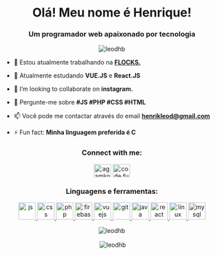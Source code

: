 <h1 align="center">Olá! Meu nome é Henrique!</h1>
<h3 align="center">Um programador web apaixonado por tecnologia</h3>

<p align="center"> <img src="https://komarev.com/ghpvc/?username=leodhb" alt="leodhb" /> </p>

- 🔭 Estou atualmente trabalhando na <a href="https://flocks.tv">**FLOCKS.**</a>

- 🌱 Atualmente estudando **VUE.JS** e **React.JS**

- 👯 I’m looking to collaborate on **instagram.**

- 💬 Pergunte-me sobre **#JS #PHP #CSS #HTML**

- 📫 Você pode me contactar através do email **henrikleod@gmail.com**

- ⚡ Fun fact: **Minha linguagem preferida é C**

<p align="center">
<h3 align="center">Connect with me:</h3>
</p>

<p align="center">  <a href="https://linkedin.com/in/agamkoradiya" target="blank"><img align="middle" src="https://cdn.jsdelivr.net/npm/simple-icons@3.0.1/icons/linkedin.svg" alt="agamkoradiya" height="30" width="40" /></a>
<a href="https://instagram.com/code.fun" target="blank"><img align="middle" src="https://cdn.jsdelivr.net/npm/simple-icons@3.0.1/icons/instagram.svg" alt="code.fun" height="30" width="40" /></a></p>

<h3 align="center">Linguagens e ferramentas:</h3>


<p align="center">  
	<a href="https://www.w3schools.com/js/" target="_blank"> 
		<img src="https://devicon.dev/devicon.git/icons/javascript/javascript-original.svg" alt="js" width="40" height="40"/> 
	</a> 
	<a href="https://www.w3schools.com/css/" target="_blank"> 
		<img src="https://devicon.dev/devicon.git/icons/css3/css3-original.svg" alt="css" width="40" height="40"/> 
	</a> 
	<a href="https://www.w3schools.com/php/" target="_blank"> 
		<img src="https://devicon.dev/devicon.git/icons/php/php-original.svg" alt="php" width="40" height="40"/> 
	</a> 
	<a href="https://firebase.google.com/" target="_blank"> 
		<img src="https://www.vectorlogo.zone/logos/firebase/firebase-icon.svg" alt="firebase" width="40" height="40"/> 
	</a> 
	<a href="https://vuejs.org" target="_blank"> 
		<img src="https://devicon.dev/devicon.git/icons/vuejs/vuejs-original.svg" alt="vuejs" width="40" height="40"/> 
	</a> 
	<a href="https://git-scm.com/" target="_blank"> 
		<img src="https://devicon.dev/devicon.git/icons/git/git-original.svg" alt="git" width="40" height="40"/> 
	</a> 
	<a href="https://www.java.com" target="_blank"> 
		<img src="https://devicon.dev/devicon.git/icons/java/java-original.svg" alt="java" width="40" height="40"/> 
	</a> 
	<a href="https://pt-br.reactjs.org/" target="_blank"> 
		<img src="https://devicon.dev/devicon.git/icons/react/react-original-wordmark.svg" alt="react" width="40" height="40"/> 
	</a> 
	<a href="https://www.linux.org/" target="_blank"> 
		<img src="https://devicons.github.io/devicon/devicon.git/icons/linux/linux-original.svg" alt="linux" width="40" height="40"/> 
	</a> 
	<a href="https://www.mysql.com/" target="_blank"> 
		<img src="https://devicons.github.io/devicon/devicon.git/icons/mysql/mysql-original-wordmark.svg" alt="mysql" width="40" height="40"/> 
	</a> 
</p>


<p align="center"><img align="center" src="https://github-readme-stats.vercel.app/api/top-langs/?username=leodhb&layout=compact" alt="leodhb" /></p>


<p align="center">&nbsp;<img align="center" src="https://github-readme-stats.vercel.app/api?username=leodhb&show_icons=true" alt="leodhb" /></p>
